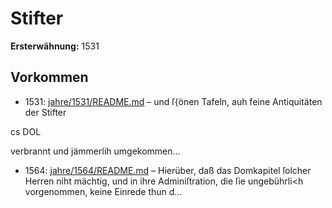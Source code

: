 # Stifter

**Ersterwähnung:** 1531

## Vorkommen
- 1531: [jahre/1531/README.md](../jahre/1531/README.md) – und ſ{önen Tafeln, auh feine Antiquitäten der Stifter


cs DOL

verbrannt und jämmerlih umgekommen...
- 1564: [jahre/1564/README.md](../jahre/1564/README.md) – Hierüber, daß das Domkapitel
ſolcher Herren niht mächtig, und in ihre Adminiſtration,
die ſie ungebührli<h vorgenommen, keine Einrede thun
d...
